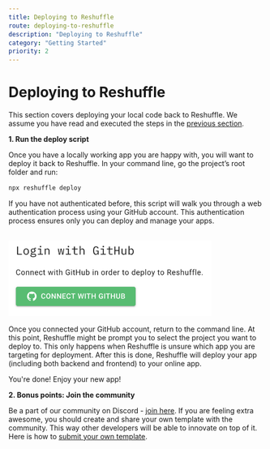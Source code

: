 ```yaml
---
title: Deploying to Reshuffle
route: deploying-to-reshuffle
description: "Deploying to Reshuffle"
category: "Getting Started"
priority: 2
---
```


# Deploying to Reshuffle
This section covers deploying your local code back to Reshuffle. We assume you have read and executed the steps in the [previous section](https://dev.reshuffle.app/running-locally). 

**1. Run the deploy script**

Once you have a locally working app you are happy with, you will want to deploy it back to Reshuffle. In your command line, go  the project’s root folder and run:

```js
npx reshuffle deploy
```

If you have not authenticated before, this script will walk you through a web authentication process using your GitHub account. This authentication process ensures only you can deploy and manage your apps. 

<br>
<img src="https://raw.githubusercontent.com/binaris/dev-docs-content/master/assets/deploy-to-reshuffle1.png?token=AAR6X6ZKWVEFWMJ2XMAXR3K5S3EOU" alt="drawing" style="width:400px;"/>

Once you connected your GitHub account, return to the command line. At this point, Reshuffle might be prompt you to select the project you want to deploy to. This only happens when Reshuffle is unsure  which app you are targeting for deployment. After this is done, Reshuffle will deploy your app (including both backend and frontend) to your online app.  

You're done! Enjoy your new app!

**2. Bonus points: Join the community**

Be a part of our community on Discord - [join here](https://discordapp.com/channels/612049440047497217/612049440047497219).  If you are feeling extra awesome, you should create and share your own template with the community. This way other developers will be able to innovate on top of it. Here is how to [submit your  own template](https://dev.reshuffle.app/submitting-a-template).
